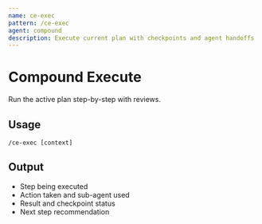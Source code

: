 ```yaml
---
name: ce-exec
pattern: /ce-exec
agent: compound
description: Execute current plan with checkpoints and agent handoffs
---
```


# Compound Execute

Run the active plan step-by-step with reviews.

## Usage
`/ce-exec [context]`

## Output
- Step being executed
- Action taken and sub-agent used
- Result and checkpoint status
- Next step recommendation

